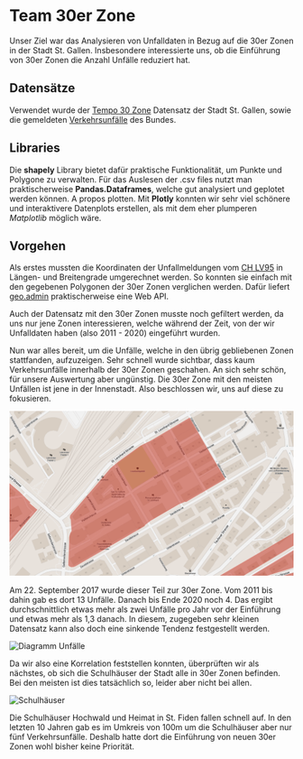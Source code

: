 # Team 30er Zone
 
Unser Ziel war das Analysieren von Unfalldaten in Bezug auf die 30er Zonen in der Stadt St. Gallen. Insbesondere interessierte uns, ob die Einführung von 30er Zonen die Anzahl Unfälle reduziert hat.

## Datensätze

Verwendet wurde der [Tempo 30 Zone](https://daten.stadt.sg.ch/explore/dataset/tempo-30-zonen/information/?location=16,47.42013,9.38173&basemap=jawg.streets) Datensatz der Stadt St. Gallen, sowie die gemeldeten [Verkehrsunfälle](https://data.geo.admin.ch/ch.astra.unfaelle-personenschaeden_alle/) des Bundes.

## Libraries

Die **shapely** Library bietet dafür praktische Funktionalität, um Punkte und Polygone zu verwalten. Für das Auslesen der .csv files nutzt man praktischerweise **Pandas.Dataframes**, welche gut analysiert und geplotet werden können. A propos plotten. Mit **Plotly** konnten wir sehr viel schönere und interaktivere Datenplots erstellen, als mit dem eher plumperen *Matplotlib* möglich wäre. 

## Vorgehen

Als erstes mussten die Koordinaten der Unfallmeldungen vom [CH LV95](https://www.swisstopo.admin.ch/de/wissen-fakten/geodaesie-vermessung/bezugsrahmen/lokal/lv95.html) in Längen- und Breitengrade umgerechnet werden. So konnten sie einfach mit den gegebenen Polygonen der 30er Zonen verglichen werden. Dafür liefert [geo.admin](https://geodesy.geo.admin.ch/reframe/) praktischerweise eine Web API.

Auch der Datensatz mit den 30er Zonen musste noch gefiltert werden, da uns nur jene Zonen interessieren, welche während der Zeit, von der wir Unfalldaten haben (also 2011 - 2020) eingeführt wurden. 

Nun war alles bereit, um die Unfälle, welche in den übrig gebliebenen Zonen stattfanden, aufzuzeigen. Sehr schnell wurde sichtbar, dass kaum Verkehrsunfälle innerhalb der 30er Zonen geschahen. An sich sehr schön, für unsere Auswertung aber ungünstig. Die 30er Zone mit den meisten Unfällen ist jene in der Innenstadt. Also beschlossen wir, uns auf diese zu fokusieren.

![30er Zone Innenstadt](images/zone_innenstadt.png)

Am 22. September 2017 wurde dieser Teil zur 30er Zone. Vom 2011 bis dahin gab es dort 13 Unfälle. Danach bis Ende 2020 noch 4. Das ergibt durchschnittlich etwas mehr als zwei Unfälle pro Jahr vor der Einführung und etwas mehr als 1,3 danach. In diesem, zugegeben sehr kleinen Datensatz kann also doch eine sinkende Tendenz festgestellt werden. 

![Diagramm Unfälle](images/Unfälle_Diagramm.png)

Da wir also eine Korrelation feststellen konnten, überprüften wir als nächstes, ob sich die Schulhäuser der Stadt alle in 30er Zonen befinden. Bei den meisten ist dies tatsächlich so, leider aber nicht bei allen.

![Schulhäuser](images/Schulhäuser.png)

Die Schulhäuser Hochwald und Heimat in St. Fiden fallen schnell auf. In den letzten 10 Jahren gab es im Umkreis von 100m um die Schulhäuser aber nur fünf Verkehrsunfälle. Deshalb hatte dort die Einführung von neuen 30er Zonen wohl bisher keine Priorität.
